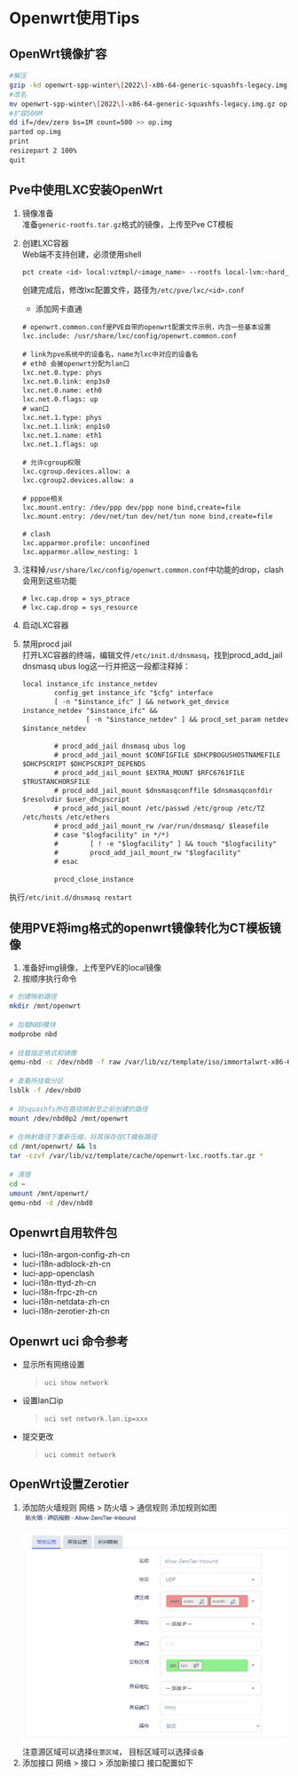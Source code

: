 # Openwrt使用Tips

## OpenWrt镜像扩容

```bash
#解压
gzip -kd openwrt-spp-winter\[2022\]-x86-64-generic-squashfs-legacy.img.gz
#改名
mv openwrt-spp-winter\[2022\]-x86-64-generic-squashfs-legacy.img.gz op.img
#扩容500M
dd if=/dev/zero bs=1M count=500 >> op.img
parted op.img
print
resizepart 2 100%
quit
```

## Pve中使用LXC安装OpenWrt

1. 镜像准备  
    准备`generic-rootfs.tar.gz`格式的镜像，上传至Pve CT模板
2. 创建LXC容器  
    Web端不支持创建，必须使用shell
    ```bash
    pct create <id> local:vztmpl/<image_name> --rootfs local-lvm:<hard_drive_of_G> --ostype unmanaged --hostname <name> --arch amd64 --cores 4 --memory 256 --swap 0 -net0 bridge=vmbr0,name=eth0
    ```

    创建完成后，修改lxc配置文件，路径为`/etc/pve/lxc/<id>.conf`

    * 添加网卡直通
    ```
    # openwrt.common.conf是PVE自带的openwrt配置文件示例，内含一些基本设置
    lxc.include: /usr/share/lxc/config/openwrt.common.conf

    # link为pve系统中的设备名，name为lxc中对应的设备名
    # eth0 会被openwrt分配为lan口
    lxc.net.0.type: phys
    lxc.net.0.link: enp3s0
    lxc.net.0.name: eth0
    lxc.net.0.flags: up
    # wan口
    lxc.net.1.type: phys
    lxc.net.1.link: enp1s0
    lxc.net.1.name: eth1
    lxc.net.1.flags: up

    # 允许cgroup权限
    lxc.cgroup.devices.allow: a
    lxc.cgroup2.devices.allow: a

    # pppoe相关
    lxc.mount.entry: /dev/ppp dev/ppp none bind,create=file
    lxc.mount.entry: /dev/net/tun dev/net/tun none bind,create=file

    # clash
    lxc.apparmor.profile: unconfined
    lxc.apparmor.allow_nesting: 1
    ```
3. 注释掉`/usr/share/lxc/config/openwrt.common.conf`中功能的drop，clash会用到这些功能

    ```
    # lxc.cap.drop = sys_ptrace
    # lxc.cap.drop = sys_resource
    ```

4. 启动LXC容器
5. 禁用procd jail  
打开LXC容器的终端，编辑文件`/etc/init.d/dnsmasq`，找到procd_add_jail dnsmasq ubus log这一行并把这一段都注释掉：
    ```
    local instance_ifc instance_netdev                
            config_get instance_ifc "$cfg" interface                       
            [ -n "$instance_ifc" ] && network_get_device instance_netdev "$instance_ifc" &&
                    [ -n "$instance_netdev" ] && procd_set_param netdev $instance_netdev

            # procd_add_jail dnsmasq ubus log
            # procd_add_jail_mount $CONFIGFILE $DHCPBOGUSHOSTNAMEFILE $DHCPSCRIPT $DHCPSCRIPT_DEPENDS
            # procd_add_jail_mount $EXTRA_MOUNT $RFC6761FILE $TRUSTANCHORSFILE
            # procd_add_jail_mount $dnsmasqconffile $dnsmasqconfdir $resolvdir $user_dhcpscript
            # procd_add_jail_mount /etc/passwd /etc/group /etc/TZ /etc/hosts /etc/ethers
            # procd_add_jail_mount_rw /var/run/dnsmasq/ $leasefile                                             
            # case "$logfacility" in */*)                                                          
            #        [ ! -e "$logfacility" ] && touch "$logfacility"                                 
            #        procd_add_jail_mount_rw "$logfacility"                                           
            # esac                                                                                 

            procd_close_instance
    ```
执行`/etc/init.d/dnsmasq restart`

## 使用PVE将img格式的openwrt镜像转化为CT模板镜像

1. 准备好img镜像，上传至PVE的local镜像
2. 按顺序执行命令
```bash
# 创建映射路径
mkdir /mnt/openwrt

# 加载NBD模块
modprobe nbd

# 挂载指定格式和镜像
qemu-nbd -c /dev/nbd0 -f raw /var/lib/vz/template/iso/immortalwrt-x86-64-generic-squashfs-combined.img

# 查看所挂载分区
lsblk -f /dev/nbd0

# 将squashfs所在路径映射至之前创建的路径
mount /dev/nbd0p2 /mnt/openwrt

# 在映射路径下重新压缩，将其保存在CT模板路径
cd /mnt/openwrt/ && ls
tar -czvf /var/lib/vz/template/cache/openwrt-lxc.rootfs.tar.gz *

# 清理
cd ~
umount /mnt/openwrt/
qemu-nbd -d /dev/nbd0

```

## Openwrt自用软件包
* luci-i18n-argon-config-zh-cn
* luci-i18n-adblock-zh-cn
* luci-app-openclash
* luci-i18n-ttyd-zh-cn
* luci-i18n-frpc-zh-cn
* luci-i18n-netdata-zh-cn
* luci-i18n-zerotier-zh-cn

## Openwrt uci 命令参考

* 显示所有网络设置
    > `uci show network`
* 设置lan口ip
    > `uci set network.lan.ip=xxx`
* 提交更改
    > `uci commit network`

## OpenWrt设置Zerotier
1.  添加防火墙规则
    网络 > 防火墙 > 通信规则
    添加规则如图![Alt text](../image/Snipaste_2023-10-21_10-04-57.png)  
    注意源区域可以选择`任意区域`， 目标区域可以选择`设备`
2. 添加接口
    网络 > 接口 > 添加新接口
    接口配置如下
